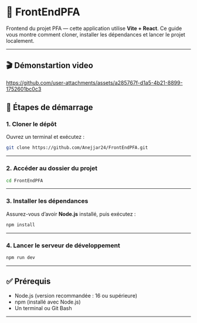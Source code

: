 # 🚀 FrontEndPFA

Frontend du projet PFA — cette application utilise **Vite + React**.
Ce guide vous montre comment cloner, installer les dépendances et lancer le projet localement.

---
## 🎬 Démonstartion video
https://github.com/user-attachments/assets/a285767f-d1a5-4b21-8899-1752601bc0c3

## 🔧 Étapes de démarrage

### 1. Cloner le dépôt

Ouvrez un terminal et exécutez :

```bash
git clone https://github.com/Anejjar24/FrontEndPFA.git
```

---

### 2. Accéder au dossier du projet

```bash
cd FrontEndPFA
```

---

### 3. Installer les dépendances

Assurez-vous d’avoir **Node.js** installé, puis exécutez :

```bash
npm install
```

---

### 4. Lancer le serveur de développement

```bash
npm run dev
```



---

## ✅ Prérequis

- Node.js (version recommandée : 16 ou supérieure)
- npm (installé avec Node.js)
- Un terminal ou Git Bash

---

